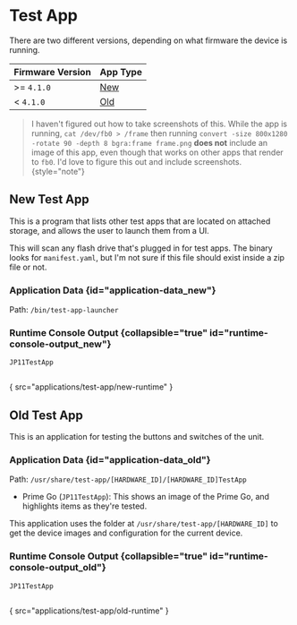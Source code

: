 # Test App

There are two different versions, depending on what firmware the device is running.

| Firmware Version | App Type             |
|------------------|----------------------|
| >= `4.1.0`       | [New](#new-test-app) |
| < `4.1.0`        | [Old](#old-test-app) |

> I haven't figured out how to take screenshots of this. While the app is running, `cat /dev/fb0 > /frame` then running
`convert -size 800x1280 -rotate 90 -depth 8 bgra:frame frame.png` **does not** include an image of this app, even though
> that works on other apps that render to `fb0`. I'd love to figure this out and include screenshots.
> {style="note"}

## New Test App

This is a program that lists other test apps that are located on attached storage, and
allows the user to launch them from a UI.

This will scan any flash drive that's plugged in for test apps. The binary looks for `manifest.yaml`, but I'm not sure
if this file should exist inside a zip file or not.

### Application Data {id="application-data_new"}

Path: `/bin/test-app-launcher`

### Runtime Console Output {collapsible="true" id="runtime-console-output_new"}

`JP11TestApp`

```
```
{ src="applications/test-app/new-runtime" }

## Old Test App

This is an application for testing the buttons and switches of the unit.

### Application Data {id="application-data_old"}

Path: `/usr/share/test-app/[HARDWARE_ID]/[HARDWARE_ID]TestApp`

- Prime Go (`JP11TestApp`): This shows an image of the Prime Go, and highlights items as they're tested.

This application uses the folder at `/usr/share/test-app/[HARDWARE_ID]` to get the device images and configuration for
the current device.

[//]: # (TODO: Additional Research)

### Runtime Console Output {collapsible="true" id="runtime-console-output_old"}

`JP11TestApp`

```
```
{ src="applications/test-app/old-runtime" }

